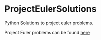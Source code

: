 # ProjectEulerSolutions
Python Solutions to project euler problems.

Project Euler problems can be found [here](https://projecteuler.net/archives)
